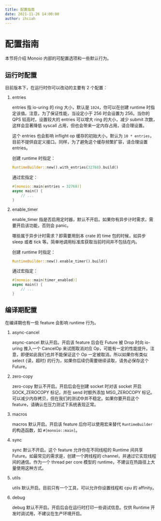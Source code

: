 ```yaml
---
title: 配置指南
date: 2021-11-26 14:00:00
author: ihciah
---
```


# 配置指南

本节将介绍 Monoio 内部的可配置选项和一些默认行为。

## 运行时配置
目前版本下，在运行时你可以改动的主要有 2 个配置：
1. entries

    entries 指 io-uring 的 ring 大小，默认是 `1024`，你可以在创建 runtime 时指定该值。注意，为了保证性能，当设定小于 256 时会设置为 256。当你的 QPS 较高时，设置较大的 entries 可以增大 ring 的大小，减少 submit 次数，这样会显著降低 syscall 占用，但也会带来一定内存占用，请合理设置。

    这个 entries 也会影响 inflight op 缓存的初始大小，默认为 `10 * entries`，目前不提供自定义接口。同样，为了避免这个缓存频繁扩容，请合理设置 entries。

    创建 runtime 时指定：
    ```rust
    RuntimeBuilder::new().with_entries(32768).build()
    ```
    通过宏指定：
    ```rust
    #[monoio::main(entries = 32768)]
    async main() {
        // ...
    }
    ```

2. enable_timer

    enable_timer 指是否启用定时器，默认不开启。如果你有异步计时需求，需要开启该功能，否则会 panic。

    哪些属于异步计时需求？即需要用到本 crate 的 time 包的时候，如异步 sleep 或者 tick 等。简单地调用标准库获取当前时间并不包括在内。

    创建 runtime 时指定：
    ```rust
    RuntimeBuilder::new().enable_timer().build()
    ```
    通过宏指定：
    ```rust
    #[monoio::main(timer_enabled)]
    async main() {
        // ...
    }
    ```

## 编译期配置
在编译期也有一些 feature 会影响 runtime 行为。
1. async-cancel

    async-cancel 默认开启。开启该 feature 后会在 Future 被 Drop 时向 io-uring 推入一个 CancelOp 来试图取消对应 Op，可能有一定的性能提升。注意，即便如此我们也并不能保证这个 Op 一定被取消。所以如果你有类似 select {读，超时} 的行为，如果你后续仍需要继续读取，请务必保存这个 Future。

2. zero-copy

    zero-copy 默认不开启。开启后会在创建 socket 时对该 socket 开启 SOCK_ZEROCOPY 标记，并在 send 时额外添加 MSG_ZEROCOPY 标记。可以减少内存拷贝，但在我们的测试中并不稳定。如果你要开启这个 feature，请确认在压力测试下系统表现正常。

3. macros

    macros 默认开启。开启该 feature 后你可以使用宏来替代 `RuntimeBuilder` 的构造函数，如 `#[monoio::main]`。

4. sync

    sync 默认不开启。这个 feature 允许你在不同线程的 Runtime 间共享 Future。如最常见的需求是，创建一个跨线程的 channel，并通过它实现线程间的通信。作为一个 thread per core 模型的 runtime，不建议在热路径上大量使用这种方式。

5. utils

    utils 默认开启。目前只有一个工具，可以允许你设置线程和 cpu 的 affinity。

6. debug

    debug 默认不开启。开启后会在运行时打印一些调试信息。仅供 Runtime 开发时调试用，不建议在生产环境开启。
